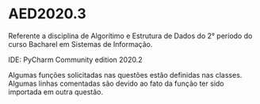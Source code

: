 # AED2020.3
Referente a disciplina de Algorítimo e Estrutura de Dados do 2° período do curso Bacharel em Sistemas de Informação.

IDE: PyCharm Community edition 2020.2 

Algumas funções solicitadas nas questões estão definidas nas classes.
Algumas linhas comentadas são devido ao fato da função ter sido importada em outra questão.
